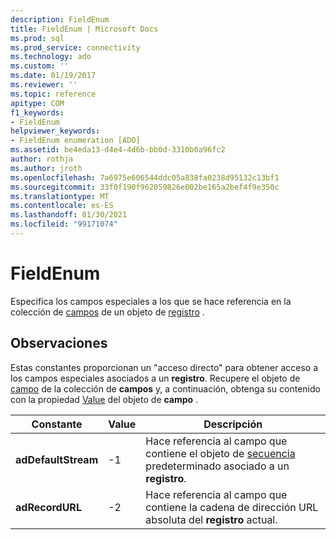 ```yaml
---
description: FieldEnum
title: FieldEnum | Microsoft Docs
ms.prod: sql
ms.prod_service: connectivity
ms.technology: ado
ms.custom: ''
ms.date: 01/19/2017
ms.reviewer: ''
ms.topic: reference
apitype: COM
f1_keywords:
- FieldEnum
helpviewer_keywords:
- FieldEnum enumeration [ADO]
ms.assetid: be4eda13-d4e4-4d6b-bb0d-3310b0a96fc2
author: rothja
ms.author: jroth
ms.openlocfilehash: 7a6975e606544ddc05a838fa0238d95132c13bf1
ms.sourcegitcommit: 33f0f190f962059826e002be165a2bef4f9e350c
ms.translationtype: MT
ms.contentlocale: es-ES
ms.lasthandoff: 01/30/2021
ms.locfileid: "99171074"
---
```

# <a name="fieldenum"></a>FieldEnum
Especifica los campos especiales a los que se hace referencia en la colección de [campos](./fields-collection-ado.md) de un objeto de [registro](./record-object-ado.md) .  
  
## <a name="remarks"></a>Observaciones  
 Estas constantes proporcionan un "acceso directo" para obtener acceso a los campos especiales asociados a un **registro**. Recupere el objeto de [campo](./field-object.md) de la colección de **campos** y, a continuación, obtenga su contenido con la propiedad [Value](./value-property-ado.md) del objeto de **campo** .  
  
|Constante|Value|Descripción|  
|--------------|-----------|-----------------|  
|**adDefaultStream**|-1|Hace referencia al campo que contiene el objeto de [secuencia](./stream-object-ado.md) predeterminado asociado a un **registro**.|  
|**adRecordURL**|-2|Hace referencia al campo que contiene la cadena de dirección URL absoluta del **registro** actual.|